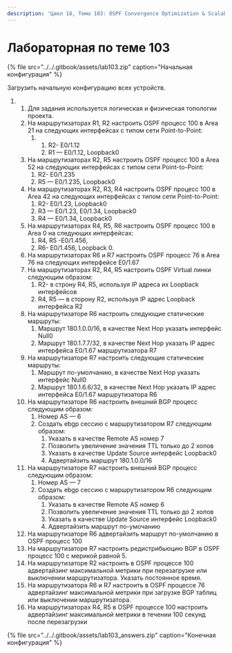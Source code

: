 ```yaml
---
description: 'Цикл 18, Тема 103: OSPF Convergence Optimization & Scalability'
---
```


# Лабораторная по теме 103

{% file src="../../.gitbook/assets/lab103.zip" caption="Начальная конфигурация" %}

Загрузить начальную конфигурацию всех устройств.

1. 1. Для задания используется логическая и физическая топологии проекта.
   2. На маршрутизаторах R1, R2 настроить OSPF процесс 100 в Аrea 21 на следующих интерфейсах c типом сети Point-to-Point:
      1. 1. R2- E0/1.12
         2. R1 — E0/1.12, Loopback0
   3. На маршрутизаторах R2, R5 настроить OSPF процесс 100 в Аrea 52 на следующих интерфейсах c типом сети Point-to-Point:
      1. R2- E0/1.235
      2. R5 — E0/1.235, Loopback0
   4. На маршрутизаторах R2, R3, R4 настроить OSPF процесс 100 в Аrea 42 на следующих интерфейсах c типом сети Point-to-Point:
      1. R2- E0/1.23, Loopback0
      2. R3 — E0/1.23, E0/1.34, Loopback0
      3. R4 — E0/1.34, Loopback0
   5. На маршрутизаторах R4, R5, R6 настроить OSPF процесс 100 в Аrea 0 на следующих интерфейсах:
      1. R4, R5 -E0/1.456,
      2. R6- E0/1.456, Loopback 0.
   6. На маршрутизаторах R6 и R7 настроить OSPF процесс 76 в Аrea 76 на следующих интерфейсе E0/1.67
   7. На маршрутизаторах R2, R4, R5 настроить OSPF Virtual линки следующим образом:
      1. R2- в строну R4, R5, используя IP адреса их Loopback интерфейсов
      2. R4, R5 — в сторону R2, используя IP адрес Loopback интерфейса R2
   8. На маршрутизаторе R6 настроить следующие статические маршруты:
      1. Маршрут 180.1.0.0/16, в качестве Next Hop указать интерфейс Null0
      2. Маршрут 180.1.7.7/32, в качестве Next Hop указать IP адрес интерфейса E0/1.67 маршрутизатора R7
   9. На маршрутизаторе R7 настроить следующие статические маршруты:
      1. Маршрут по-умолчанию, в качестве Next Hop указать интерфейс Null0
      2. Маршрут 180.1.6.6/32, в качестве Next Hop указать IP адрес интерфейса E0/1.67 маршрутизатора R6
   10. На маршрутизаторе R6 настроить внешний BGP процесс следующим образом:
       1. Номер AS — 6
       2. Создать ebgp сессию c маршрутизатором R7 следующим образом:
          1. Указать в качестве Remote AS номер 7
          2. Позволить увеличение значения TTL только до 2 хопов
          3. Указать в качестве Update Source интерфейс Loopback0
          4. Адвертайзить маршрут 180.1.0.0/16
   11. На маршрутизаторе R7 настроить внешний BGP процесс следующим образом:
       1. Номер AS — 7
       2. Создать ebgp сессию c маршрутизатором R6 следующим образом:
          1. Указать в качестве Remote AS номер 6
          2. Позволить увеличение значения TTL только до 2 хопов
          3. Указать в качестве Update Source интерфейс Loopback0
          4. Адвертайзить маршрут по-умочанию
   12. На маршрутизаторе R6 адвертайзить маршрут по-умолчанию в OSPF процесс 100
   13. На маршрутизаторе R7 настроить редистрибьюцию BGP в OSPF процесс 100 с мерикой равной 5.
   14. На маршрутизаторе R2 настроить в OSPF процессе 100 адвертайзинг максимальной метрики при перезагрузке или выключении маршрутизатора. Указать постоянное время.
   15. На маршрутизатора R6 и R7 настроить в OSPF процессе 76 адвертайзинг максимальной метрики при загрузке BGP таблиц или выключении маршрутизатора.
   16. На маршрутизаторах R4, R5 в OSPF процессе 100 настроить адвертайзинг максимальной метрики в течении 100 секунд после перезагрузки

{% file src="../../.gitbook/assets/lab103\_answers.zip" caption="Конечная конфигурация" %}

